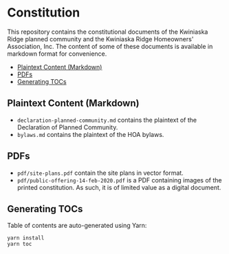# Constitution

This repository contains the constitutional documents of the Kwiniaska Ridge
planned community and the Kwiniaska Ridge Homeowners' Association, Inc.  The
content of some of these documents is available in markdown format
for convenience.

<!-- START doctoc generated TOC please keep comment here to allow auto update -->
<!-- DON'T EDIT THIS SECTION, INSTEAD RE-RUN doctoc TO UPDATE -->

- [Plaintext Content (Markdown)](#plaintext-content-markdown)
- [PDFs](#pdfs)
- [Generating TOCs](#generating-tocs)

<!-- END doctoc generated TOC please keep comment here to allow auto update -->

## Plaintext Content (Markdown)

- `declaration-planned-community.md` contains the plaintext of the Declaration of Planned Community.
- `bylaws.md` contains the plaintext of the HOA bylaws.

## PDFs

- `pdf/site-plans.pdf` contain the site plans in vector format.
- `pdf/public-offering-14-feb-2020.pdf` is a
  PDF containing images of the printed constitution.  As such, it is of limited
  value as a digital document.

## Generating TOCs

Table of contents are auto-generated using Yarn:

```
yarn install
yarn toc
```
